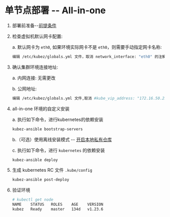 # 单节点部署 -- All-in-one

1. 部署前准备--[前提条件](prerequisites.md)

2. 检查虚拟机默认网卡配置:

   a. 默认网卡为 `eth0`, 如果环境实际网卡不是 `eth0`，则需要手动指定网卡名称:

   ``` bash
   编辑 /etc/kubez/globals.yml 文件，取消 network_interface: "eth0" 的注解，并修改为实际网卡名称
   ```

3. 确认集群环境连接地址:

   a. 内网连接: 无需更改

   b. 公网地址:
   ```bash
   编辑 /etc/kubez/globals.yml 文件,取消 #kube_vip_address: "172.16.50.250" 的注解，并修改为实际公网地址 云平台环境需要放通公网ip到后面节点的6443端口
   ```
4. all-in-one 环境的自定义安装

    a. 执行如下命令，进行kubernetes的依赖安装

    ``` bash
    kubez-ansible bootstrap-servers
    ```

    b.（可选）使用离线安装模式 -- [开启本地私有仓库](setup-registry.md)

    c. 执行如下命令，进行 `kubernetes` 的依赖安装

    ``` bash
    kubez-ansible deploy
    ```

5. 生成 kubernetes RC 文件 `.kube/config`
   ``` bash
   kubez-ansible post-deploy
   ```

6. 验证环境
   ```bash
   # kubectl get node
   NAME    STATUS   ROLES    AGE    VERSION
   kubez   Ready    master   134d   v1.23.6
   ```
